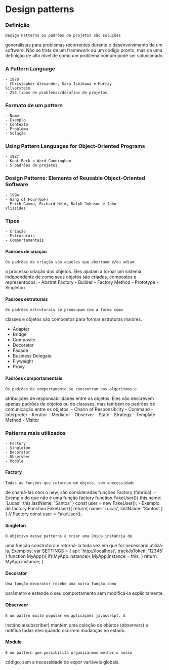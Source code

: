 # Design patterns

### Definição
    Design Patterns ou padrões de projetos são soluções 
generalistas para problemas recorrentes durante o 
desenvolvimento de um software. Não se trata de um framework 
ou um código pronto, mas de uma definição de alto nível de 
como um problema comum pode ser solucionado.

### A Pattern Language 
    - 1978
    - Christopher Alexander, Sara Ishikawa e Murray 
    Silverstein
    - 253 tipos de problemas/desafios de projetos
### Formato de um pattern
    - Nome
    - Exemplo
    - Contexto
    - Problema
    - Solução

### Using Pattern Languages for Object-Oriented Programs
    - 1987
    - Kent Beck e Ward Cunningham
    - 5 padrões de projetos

### Design Patterns: Elements of Reusable Object-Oriented Software
    - 1994
    - Gang of Four(GoF)
    - Erich Gamma, Richard Helm, Ralph Johnson e John 
    Vlissides

### Tipos
    - Criação
    - Estruturais
    - Comportamentais

#### Padrões de criação
    Os padrões de criação são aqueles que abstraem e/ou adiam
o processo criação dos objetos. Eles ajudam a tornar um 
sistema independente de como seus objetos são criados, 
compostos e representados.
    - Abstrat Factory
    - Builder
    - Factory Method 
    - Prototype 
    - Singleton

#### Padroes estruturais
    Os padrões estruturais se preocupam com a forma como 
classes e objetos são compostos para formar estruturas 
maiores.
   - Adapter
   - Bridge
   - Composite
   - Decorator
   - Facade
   - Business Delegate
   - Flyweight
   - Proxy 
#### Padrões comportamentais
    Os padrões de comportamento se concentram nos algoritmos e
atribuições de responsabilidades entre os objetos. Eles não 
descrevem apenas padrões de objetos ou de classses, mas 
também os padrões de comunicação entre os objetos.
    - Charin of Responsibility
    - Command 
    - Interpreter 
    - Iterator
    - Mediator
    - Observer
    - State
    - Strategy
    - Template Method
    - Visitor

### Patterns mais utilizados
    - Factory
    - Singleton
    - Decorator
    - Observeer 
    - Module

#### Factory
    Todas as funções que retornam um objeto, sem anecessidade 
de chamá-las com o new, são consideradas funções Factory
(fabrica).
    - Exemplo do que não é uma função factory
    function FakeUser(){
        this.name: 'Lucas';
        this.lastName: 'Santos'
    }
    const user = new FakeUser();
    - Exemplo de factory
    Function FakeUser(){
        return{
            name: 'Lucas',
            lastName: 'Santos'
        }
    }
    // Factory
    const user = FakeUser();
#### Singleton
    O objetivo desse patterns é criar uma única instância de
uma função construtora e retorná-la toda vez em que for 
necessário utilizá-la.
    Exemplos:
        var SETTINGS = {
            api: 'http://localhost',
            trackJsToken: '12345'
        }
        function MyApp(){
            if(!MyApp.instance){
                MyApp.instance = this;
            }
            return MyApp.instance;
        }
#### Decorator
    Uma função decorator recebe uma outra função como 
parâmetro e estende o seu comportamento sem modificá-la 
explicitamente.

#### Observeer 
    É um pattrn muito popular em aplicações javascript. A
instância(subscriber) mantém uma coleção de objetos 
(observers) e notifica todas eles quando ocorrem mudanças 
no estado.

#### Module
    É um pattern que possibilita organizarmos melhor o nosso
código, sem a necessidade de expor variáveis globais.

